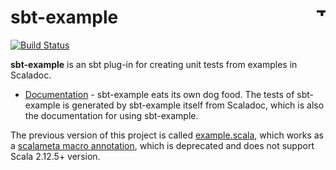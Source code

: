 # sbt-example [<img align="right" src="https://www.thoughtworks.com/imgs/tw-logo.png" title="ThoughtWorks" height="15"/>](http://thoughtworks.com)

[![Build Status](https://travis-ci.org/ThoughtWorksInc/sbt-example.svg)](https://travis-ci.org/ThoughtWorksInc/sbt-example)

**sbt-example** is an sbt plug-in for creating unit tests from examples in Scaladoc.

 * [Documentation](https://oss.sonatype.org/service/local/repositories/public/archive/com/thoughtworks/example/sbt-example_2.12_1.0/4.0.1/sbt-example-4.0.1-javadoc.jar/!/com/thoughtworks/Example$.html) - sbt-example eats its own dog food. The tests of sbt-example is generated by sbt-example itself from Scaladoc, which is also the documentation for using sbt-example.

The previous version of this project is called [example.scala](https://javadoc.io/page/com.thoughtworks.example/unidoc_2.12/2.0.0/com/thoughtworks/example.html), which works as a [scalameta macro annotation](https://github.com/scalameta/scalameta/issues/1182), which is deprecated and does not support Scala 2.12.5+ version.
